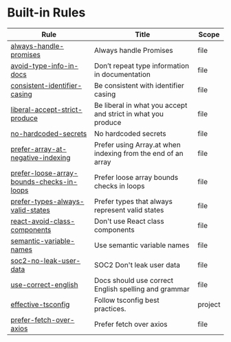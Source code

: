 # Built-in Rules

| Rule                                                                                          | Title                                                        | Scope   |
| --------------------------------------------------------------------------------------------- | ------------------------------------------------------------ | ------- |
| [always-handle-promises](/rules/always-handle-promises)                                       | Always handle Promises                                       | file    |
| [avoid-type-info-in-docs](/rules/avoid-type-info-in-docs)                                     | Don’t repeat type information in documentation               | file    |
| [consistent-identifier-casing](/rules/consistent-identifier-casing)                           | Be consistent with identifier casing                         | file    |
| [liberal-accept-strict-produce](/rules/liberal-accept-strict-produce)                         | Be liberal in what you accept and strict in what you produce | file    |
| [no-hardcoded-secrets](/rules/no-hardcoded-secrets)                                           | No hardcoded secrets                                         | file    |
| [prefer-array-at-negative-indexing](/rules/prefer-array-at-negative-indexing)                 | Prefer using Array.at when indexing from the end of an array | file    |
| [prefer-loose-array-bounds-checks-in-loops](/rules/prefer-loose-array-bounds-checks-in-loops) | Prefer loose array bounds checks in loops                    | file    |
| [prefer-types-always-valid-states](/rules/prefer-types-always-valid-states)                   | Prefer types that always represent valid states              | file    |
| [react-avoid-class-components](/rules/react-avoid-class-components)                           | Don't use React class components                             | file    |
| [semantic-variable-names](/rules/semantic-variable-names)                                     | Use semantic variable names                                  | file    |
| [soc2-no-leak-user-data](/rules/soc2-no-leak-user-data)                                       | SOC2 Don't leak user data                                    | file    |
| [use-correct-english](/rules/use-correct-english)                                             | Docs should use correct English spelling and grammar         | file    |
| [effective-tsconfig](/rules/effective-tsconfig)                                               | Follow tsconfig best practices.                              | project |
| [prefer-fetch-over-axios](/rules/prefer-fetch-over-axios)                                     | Prefer fetch over axios                                      | file    |

